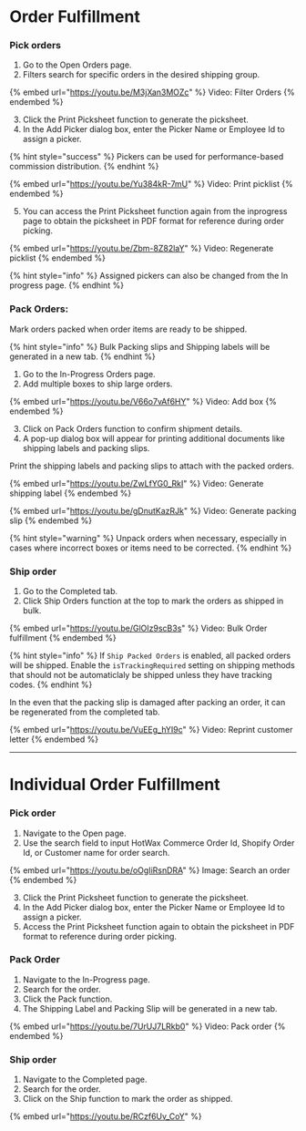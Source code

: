 # Order Fulfillment

### Pick orders
1. Go to the Open Orders page.
2. Filters search for specific orders in the desired shipping group.

{% embed url="https://youtu.be/M3jXan3MOZc" %}
Video: Filter Orders
{% endembed %}

3. Click the Print Picksheet function to generate the picksheet.
4. In the Add Picker dialog box, enter the Picker Name or Employee Id to assign a picker.​

{% hint style="success" %}
Pickers can be used for performance-based commission distribution.
{% endhint %}

{% embed url="https://youtu.be/Yu384kR-7mU" %}
Video: Print picklist
{% endembed %}


5. You can access the Print Picksheet function again from the inprogress page to obtain the picksheet in PDF format for reference during order picking.

{% embed url="https://youtu.be/Zbm-8Z82laY" %}
Video: Regenerate picklist
{% endembed %}


{% hint style="info" %}
Assigned pickers can also be changed from the In progress page.
{% endhint %}

### Pack Orders:
Mark orders packed when order items are ready to be shipped.

{% hint style="info" %}
Bulk Packing slips and Shipping labels will be generated in a new tab.
{% endhint %}

1. Go to the In-Progress Orders page.
2. Add multiple boxes to ship large orders.

{% embed url="https://youtu.be/V66o7vAf6HY" %}
Video: Add box
{% endembed %}

3. Click on Pack Orders function to confirm shipment details.
4. A pop-up dialog box will appear for printing additional documents like shipping labels and packing slips.

Print the shipping labels and packing slips to attach with the packed orders.

{% embed url="https://youtu.be/ZwLfYG0_RkI" %}
Video: Generate shipping label
{% endembed %}

{% embed url="https://youtu.be/gDnutKazRJk" %}
Video: Generate packing slip
{% endembed %}


{% hint style="warning" %}
Unpack orders when necessary, especially in cases where incorrect boxes or items need to be corrected.
{% endhint %}

### Ship order

1. Go to the Completed tab.​
2. Click Ship Orders function at the top to mark the orders as shipped in bulk.

{% embed url="https://youtu.be/GlOIz9scB3s" %}
Video: Bulk Order fulfillment
{% endembed %}

{% hint style="info" %}
If `Ship Packed Orders` is enabled, all packed orders will be shipped. Enable the `isTrackingRequired` setting on shipping methods that should not be automaticlaly be shipped unless they have tracking codes.
{% endhint %}

In the even that the packing slip is damaged after packing an order, it can be regenerated from the completed tab.

{% embed url="https://youtu.be/VuEEg_hYI9c" %}
Video: Reprint customer letter
{% endembed %}

---

# Individual Order Fulfillment

### Pick order

1. Navigate to the Open page.
2. Use the search field to input HotWax Commerce Order Id, Shopify Order Id, or Customer name for order search.

{% embed url="https://youtu.be/oOgIiRsnDRA" %}
Image: Search an order
{% endembed %}

3. Click the Print Picksheet function to generate the picksheet.
4. In the Add Picker dialog box, enter the Picker Name or Employee Id to assign a picker.​
5. Access the Print Picksheet function again to obtain the picksheet in PDF format to reference during order picking.

### Pack Order

1. Navigate to the In-Progress page.​
2. Search for the order.
3. Click the Pack function.
4. The Shipping Label and Packing Slip will be generated in a new tab.

{% embed url="https://youtu.be/7UrUJ7LRkb0" %}
Video: Pack order
{% endembed %}


### Ship order

1. Navigate to the Completed page.​
2. Search for the order.
3. Click on the Ship function to mark the order as shipped.

{% embed url="https://youtu.be/RCzf6Uv_CoY" %}

